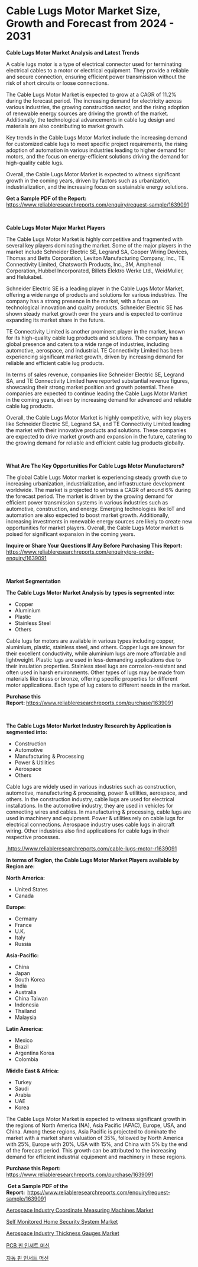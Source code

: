<p><h1>Cable Lugs Motor Market Size, Growth and Forecast from 2024 - 2031</h1></p><p><strong>Cable Lugs Motor Market Analysis and Latest Trends</strong></p>
<p><p>A cable lugs motor is a type of electrical connector used for terminating electrical cables to a motor or electrical equipment. They provide a reliable and secure connection, ensuring efficient power transmission without the risk of short circuits or loose connections.</p><p>The Cable Lugs Motor Market is expected to grow at a CAGR of 11.2% during the forecast period. The increasing demand for electricity across various industries, the growing construction sector, and the rising adoption of renewable energy sources are driving the growth of the market. Additionally, the technological advancements in cable lug design and materials are also contributing to market growth.</p><p>Key trends in the Cable Lugs Motor Market include the increasing demand for customized cable lugs to meet specific project requirements, the rising adoption of automation in various industries leading to higher demand for motors, and the focus on energy-efficient solutions driving the demand for high-quality cable lugs.</p><p>Overall, the Cable Lugs Motor Market is expected to witness significant growth in the coming years, driven by factors such as urbanization, industrialization, and the increasing focus on sustainable energy solutions.</p></p>
<p><strong>Get a Sample PDF of the Report:&nbsp;</strong> <a href="https://www.reliableresearchreports.com/enquiry/request-sample/1639091">https://www.reliableresearchreports.com/enquiry/request-sample/1639091</a></p>
<p>&nbsp;</p>
<p><strong>Cable Lugs Motor Major Market Players</strong></p>
<p><p>The Cable Lugs Motor Market is highly competitive and fragmented with several key players dominating the market. Some of the major players in the market include Schneider Electric SE, Legrand SA, Cooper Wiring Devices, Thomas and Betts Corporation, Leviton Manufacturing Company, Inc., TE Connectivity Limited, Chatsworth Products, Inc., 3M, Amphenol Corporation, Hubbel Incorporated, Billets Elektro Werke Ltd., WeidMuller, and Helukabel.</p><p>Schneider Electric SE is a leading player in the Cable Lugs Motor Market, offering a wide range of products and solutions for various industries. The company has a strong presence in the market, with a focus on technological innovation and quality products. Schneider Electric SE has shown steady market growth over the years and is expected to continue expanding its market share in the future.</p><p>TE Connectivity Limited is another prominent player in the market, known for its high-quality cable lug products and solutions. The company has a global presence and caters to a wide range of industries, including automotive, aerospace, and industrial. TE Connectivity Limited has been experiencing significant market growth, driven by increasing demand for reliable and efficient cable lug products.</p><p>In terms of sales revenue, companies like Schneider Electric SE, Legrand SA, and TE Connectivity Limited have reported substantial revenue figures, showcasing their strong market position and growth potential. These companies are expected to continue leading the Cable Lugs Motor Market in the coming years, driven by increasing demand for advanced and reliable cable lug products.</p><p>Overall, the Cable Lugs Motor Market is highly competitive, with key players like Schneider Electric SE, Legrand SA, and TE Connectivity Limited leading the market with their innovative products and solutions. These companies are expected to drive market growth and expansion in the future, catering to the growing demand for reliable and efficient cable lug products globally.</p></p>
<p>&nbsp;</p>
<p><strong>What Are The Key Opportunities For Cable Lugs Motor Manufacturers?</strong></p>
<p><p>The global Cable Lugs Motor market is experiencing steady growth due to increasing urbanization, industrialization, and infrastructure development worldwide. The market is projected to witness a CAGR of around 6% during the forecast period. The market is driven by the growing demand for efficient power transmission systems in various industries such as automotive, construction, and energy. Emerging technologies like IoT and automation are also expected to boost market growth. Additionally, increasing investments in renewable energy sources are likely to create new opportunities for market players. Overall, the Cable Lugs Motor market is poised for significant expansion in the coming years.</p></p>
<p><strong>Inquire or Share Your Questions If Any Before Purchasing This Report:</strong> <a href="https://www.reliableresearchreports.com/enquiry/pre-order-enquiry/1639091">https://www.reliableresearchreports.com/enquiry/pre-order-enquiry/1639091</a></p>
<p>&nbsp;</p>
<p><strong>Market Segmentation</strong></p>
<p><strong>The Cable Lugs Motor Market Analysis by types is segmented into:</strong></p>
<p><ul><li>Copper</li><li>Aluminium</li><li>Plastic</li><li>Stainless Steel</li><li>Others</li></ul></p>
<p><p>Cable lugs for motors are available in various types including copper, aluminium, plastic, stainless steel, and others. Copper lugs are known for their excellent conductivity, while aluminium lugs are more affordable and lightweight. Plastic lugs are used in less-demanding applications due to their insulation properties. Stainless steel lugs are corrosion-resistant and often used in harsh environments. Other types of lugs may be made from materials like brass or bronze, offering specific properties for different motor applications. Each type of lug caters to different needs in the market.</p></p>
<p><strong>Purchase this Report:&nbsp;</strong><a href="https://www.reliableresearchreports.com/purchase/1639091">https://www.reliableresearchreports.com/purchase/1639091</a></p>
<p>&nbsp;</p>
<p><strong>The Cable Lugs Motor Market Industry Research by Application is segmented into:</strong></p>
<p><ul><li>Construction</li><li>Automotive</li><li>Manufacturing & Processing</li><li>Power & Utilities</li><li>Aerospace</li><li>Others</li></ul></p>
<p><p>Cable lugs are widely used in various industries such as construction, automotive, manufacturing & processing, power & utilities, aerospace, and others. In the construction industry, cable lugs are used for electrical installations. In the automotive industry, they are used in vehicles for connecting wires and cables. In manufacturing & processing, cable lugs are used in machinery and equipment. Power & utilities rely on cable lugs for electrical connections. Aerospace industry uses cable lugs in aircraft wiring. Other industries also find applications for cable lugs in their respective processes.</p></p>
<p><a href="https://www.reliableresearchreports.com/cable-lugs-motor-r1639091">&nbsp;https://www.reliableresearchreports.com/cable-lugs-motor-r1639091</a></p>
<p><strong>In terms of Region, the Cable Lugs Motor Market Players available by Region are:</strong></p>
<p>
    <p> <strong> North America: </strong>
        <ul>
            <li>United States</li>
            <li>Canada</li>
        </ul>
        </p> 
    <p> <strong> Europe: </strong>
        <ul>
            <li>Germany</li>
            <li>France</li>
            <li>U.K.</li>
            <li>Italy</li>
            <li>Russia</li>
        </ul>
        </p> 
    <p> <strong> Asia-Pacific: </strong>
        <ul>
            <li>China</li>
            <li>Japan</li>
            <li>South Korea</li>
            <li>India</li>
            <li>Australia</li>
            <li>China Taiwan</li>
            <li>Indonesia</li>
            <li>Thailand</li>
            <li>Malaysia</li>
        </ul>
        </p> 
    <p> <strong> Latin America: </strong>
        <ul>
            <li>Mexico</li>
            <li>Brazil</li>
            <li>Argentina Korea</li>
            <li>Colombia</li>
        </ul>
        </p> 
    <p> <strong> Middle East & Africa: </strong>
        <ul>
            <li>Turkey</li>
            <li>Saudi</li>
            <li>Arabia</li>
            <li>UAE</li>
            <li>Korea</li>
        </ul>
    </p>
    </p>
<p><p>The Cable Lugs Motor Market is expected to witness significant growth in the regions of North America (NA), Asia Pacific (APAC), Europe, USA, and China. Among these regions, Asia Pacific is projected to dominate the market with a market share valuation of 35%, followed by North America with 25%, Europe with 20%, USA with 15%, and China with 5% by the end of the forecast period. This growth can be attributed to the increasing demand for efficient industrial equipment and machinery in these regions.</p></p>
<p><strong>Purchase this Report: </strong><a href="https://www.reliableresearchreports.com/purchase/1639091">https://www.reliableresearchreports.com/purchase/1639091</a></p>
<p>&nbsp;<strong>Get a Sample PDF of the Report:&nbsp;&nbsp;</strong><a href="https://www.reliableresearchreports.com/enquiry/request-sample/1639091">https://www.reliableresearchreports.com/enquiry/request-sample/1639091</a></p>
<p><strong></strong></p>
<p><p><a href="https://github.com/Chiragrp22/Market-Research-Report-List-4/blob/main/aerospace-industry-coordinate-measuring-machines-market.md">Aerospace Industry Coordinate Measuring Machines Market</a></p><p><a href="https://issuu.com/reportprime-2/docs/self-monitored-home-security-system-market-size-20">Self Monitored Home Security System Market</a></p><p><a href="https://github.com/derrinmiltonellis35gcl/Market-Research-Report-List-2/blob/main/aerospace-industry-thickness-gauges-market.md">Aerospace Industry Thickness Gauges Market</a></p><p><a href="https://github.com/GabrielBlanda5656/Market-Research-Report-List-1/blob/main/848522882921.md">PCB 핀 인서트 머신</a></p><p><a href="https://github.com/rick7624/Market-Research-Report-List-1/blob/main/605845582922.md">자동 핀 인서트 머신</a></p></p>